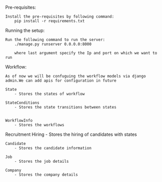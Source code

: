 Pre-requisites:

    Install the pre-requisites by following command:
        pip install -r requirements.txt


Running the setup:

    Run the following command to run the server:
        ./manage.py runserver 0.0.0.0:8000

        where last argument specify the Ip and port on which we want to run


Workflow:

    As of now we will be confuguing the workflow models via django admin.We can add apis for configuration in future

    State
        - Stores the states of workflow

    StateConditions
        - Stores the state transitions between states


    WorkflowInfo
        - Stores the workflows


Recruitment
    Hiring
        - Stores the hiring of candidates with states

    Candidate
        - Stores the candidate information

    Job
        - Stores the job details

    Company
        - Stores the company details

